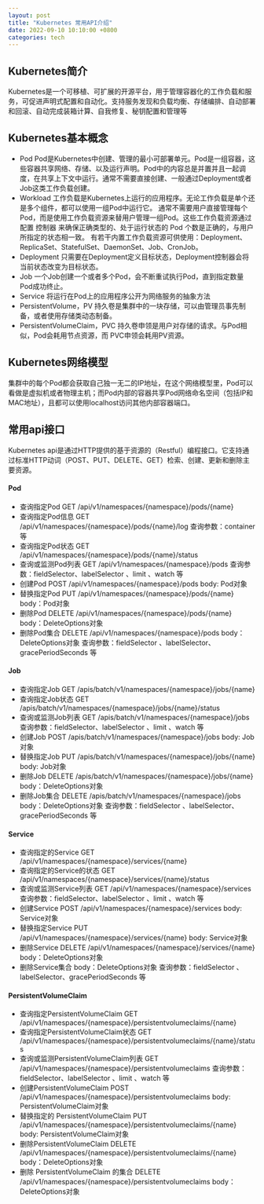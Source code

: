 ```yaml
---
layout: post
title: "Kubernetes 常用API介绍"
date: 2022-09-10 10:10:00 +0800
categories: tech
---
```


## Kubernetes简介

  Kubernetes是一个可移植、可扩展的开源平台，用于管理容器化的工作负载和服务，可促进声明式配置和自动化。支持服务发现和负载均衡、存储编排、自动部署和回滚、自动完成装箱计算、自我修复、秘钥配置和管理等

## Kubernetes基本概念

- Pod
  Pod是Kubernetes中创建、管理的最小可部署单元。Pod是一组容器，这些容器共享网络、存储、以及运行声明。Pod中的内容总是并置并且一起调度，在共享上下文中运行。通常不需要直接创建、一般通过Deployment或者Job这类工作负载创建。
- Workload
  工作负载是Kubernetes上运行的应用程序。无论工作负载是单个还是多个组件，都可以使用一组Pod中运行它。
  通常不需要用户直接管理每个Pod，而是使用工作负载资源来替用户管理一组Pod。这些工作负载资源通过配置 控制器 来确保正确类型的、处于运行状态的 Pod 个数是正确的，与用户所指定的状态相一致。
  有若干内置工作负载资源可供使用：Deployment、ReplicaSet、StatefulSet、DaemonSet、Job、CronJob。
- Deployment
  只需要在Deployment定义目标状态，Deployment控制器会将当前状态改变为目标状态。
- Job
  一个Job创建一个或者多个Pod，会不断重试执行Pod，直到指定数量Pod成功终止。
- Service
  将运行在Pod上的应用程序公开为网络服务的抽象方法
- PersistentVolume，PV
  持久卷是集群中的一块存储，可以由管理员事先制备，或者使用存储类动态制备。
- PersistentVolumeClaim，PVC
  持久卷申领是用户对存储的请求。与Pod相似，Pod会耗用节点资源，而 PVC申领会耗用PV资源。

## Kubernetes网络模型

  集群中的每个Pod都会获取自己独一无二的IP地址，在这个网络模型里，Pod可以看做是虚拟机或者物理主机；而Pod内部的容器共享Pod网络命名空间（包括IP和MAC地址），且都可以使用localhost访问其他内部容器端口。

## 常用api接口

  Kubernetes api是通过HTTP提供的基于资源的（Restful）编程接口。它支持通过标准HTTP动词（POST、PUT、DELETE、GET）检索、创建、更新和删除主要资源。

#### Pod

- 查询指定Pod
  GET /api/v1/namespaces/{namespace}/pods/{name}
- 查询指定Pod信息
  GET /api/v1/namespaces/{namespace}/pods/{name}/log
  查询参数：container 等
- 查询指定Pod状态
  GET /api/v1/namespaces/{namespace}/pods/{name}/status
- 查询或监测Pod列表
  GET /api/v1/namespaces/{namespace}/pods
  查询参数：fieldSelector、labelSelector 、limit 、watch 等
- 创建Pod
  POST /api/v1/namespaces/{namespace}/pods
  body: Pod对象
- 替换指定Pod
  PUT /api/v1/namespaces/{namespace}/pods/{name}
  body：Pod对象
- 删除Pod
  DELETE /api/v1/namespaces/{namespace}/pods/{name}
  body：DeleteOptions对象
- 删除Pod集合
  DELETE /api/v1/namespaces/{namespace}/pods
  body：DeleteOptions对象
  查询参数：fieldSelector 、labelSelector、gracePeriodSeconds 等

#### Job

- 查询指定Job
  GET /apis/batch/v1/namespaces/{namespace}/jobs/{name}
- 查询指定Job状态
  GET /apis/batch/v1/namespaces/{namespace}/jobs/{name}/status
- 查询或监测Job列表
  GET /apis/batch/v1/namespaces/{namespace}/jobs
  查询参数：fieldSelector、labelSelector 、limit 、watch 等
- 创建Job
  POST /apis/batch/v1/namespaces/{namespace}/jobs
  body: Job对象
- 替换指定Job
  PUT /apis/batch/v1/namespaces/{namespace}/jobs/{name}
  body: Job对象
- 删除Job
  DELETE /apis/batch/v1/namespaces/{namespace}/jobs/{name}
  body：DeleteOptions对象
- 删除Job集合
  DELETE /apis/batch/v1/namespaces/{namespace}/jobs
  body：DeleteOptions对象
  查询参数：fieldSelector 、labelSelector、gracePeriodSeconds 等

#### Service

- 查询指定的Service
  GET /api/v1/namespaces/{namespace}/services/{name}
- 查询指定的Service的状态
  GET /api/v1/namespaces/{namespace}/services/{name}/status
- 查询或监测Service列表
  GET /api/v1/namespaces/{namespace}/services
  查询参数：fieldSelector、labelSelector 、limit 、watch 等
- 创建Service
  POST /api/v1/namespaces/{namespace}/services
  body: Service对象
- 替换指定Service
  PUT /api/v1/namespaces/{namespace}/services/{name}
  body: Service对象
- 删除Service
  DELETE /api/v1/namespaces/{namespace}/services/{name}
  body：DeleteOptions对象
- 删除Service集合
  body：DeleteOptions对象
  查询参数：fieldSelector 、labelSelector、gracePeriodSeconds 等

#### PersistentVolumeClaim
- 查询指定PersistentVolumeClaim
  GET /api/v1/namespaces/{namespace}/persistentvolumeclaims/{name}
- 查询指定PersistentVolumeClaim状态
  GET /api/v1/namespaces/{namespace}/persistentvolumeclaims/{name}/status
- 查询或监测PersistentVolumeClaim列表
  GET /api/v1/namespaces/{namespace}/persistentvolumeclaims
  查询参数：fieldSelector、labelSelector 、limit 、watch 等
- 创建PersistentVolumeClaim
  POST /api/v1/namespaces/{namespace}/persistentvolumeclaims
  body: PersistentVolumeClaim对象
- 替换指定的 PersistentVolumeClaim
  PUT /api/v1/namespaces/{namespace}/persistentvolumeclaims/{name}
  body: PersistentVolumeClaim对象
- 删除PersistentVolumeClaim
  DELETE /api/v1/namespaces/{namespace}/persistentvolumeclaims/{name}
  body：DeleteOptions对象
- 删除 PersistentVolumeClaim 的集合
  DELETE /api/v1/namespaces/{namespace}/persistentvolumeclaims
  body：DeleteOptions对象
  



